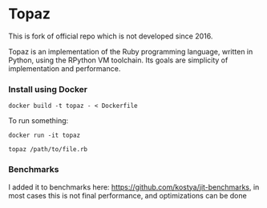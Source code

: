 Topaz
=====

This is fork of official repo which is not developed since 2016.

Topaz is an implementation of the Ruby programming language, written in Python,
using the RPython VM toolchain. Its goals are simplicity of implementation and
performance.

### Install using Docker

`docker build -t topaz - < Dockerfile`

To run something:

`docker run -it topaz`

`topaz /path/to/file.rb`

### Benchmarks

I added it to benchmarks here: https://github.com/kostya/jit-benchmarks, in most cases this is not final performance, and optimizations can be done
